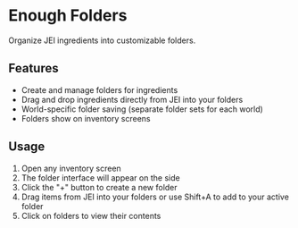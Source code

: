 # Enough Folders

Organize JEI ingredients into customizable folders.

## Features

- Create and manage folders for ingredients
- Drag and drop ingredients directly from JEI into your folders
- World-specific folder saving (separate folder sets for each world)
- Folders show on inventory screens

## Usage

1. Open any inventory screen
2. The folder interface will appear on the side
3. Click the "+" button to create a new folder
4. Drag items from JEI into your folders or use Shift+A to add to your active folder
5. Click on folders to view their contents
